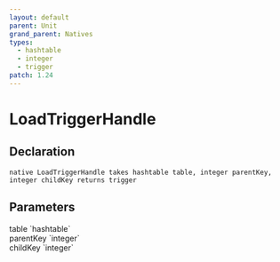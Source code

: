 ```yaml
---
layout: default
parent: Unit
grand_parent: Natives
types:
  - hashtable
  - integer
  - trigger
patch: 1.24
---
```


# LoadTriggerHandle

## Declaration

```
native LoadTriggerHandle takes hashtable table, integer parentKey, integer childKey returns trigger
```

## Parameters
<dl>
  <dt>table `hashtable`</dt>
  <dd></dd>

  <dt>parentKey `integer`</dt>
  <dd></dd>

  <dt>childKey `integer`</dt>
  <dd></dd>
</dl>